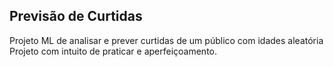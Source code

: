## Previsão de Curtidas 

Projeto ML de analisar e prever curtidas de um público com idades aleatória
Projeto com intuito de praticar e aperfeiçoamento. 

